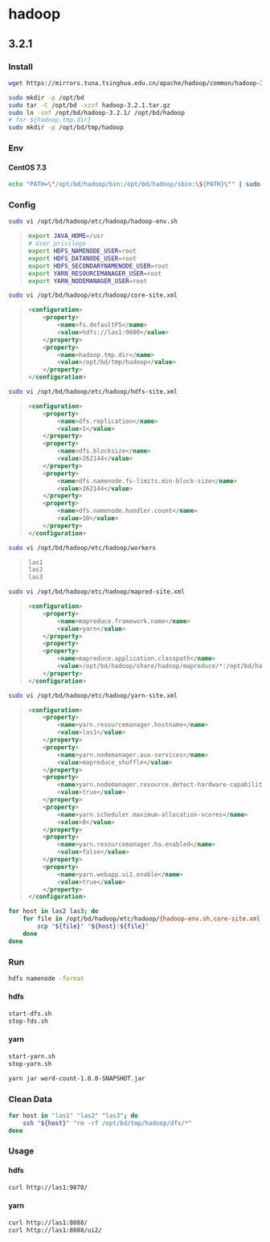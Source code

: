 # hadoop

## 3.2.1

### Install

```bash
wget https://mirrors.tuna.tsinghua.edu.cn/apache/hadoop/common/hadoop-3.2.1/hadoop-3.2.1.tar.gz
```

```bash
sudo mkdir -p /opt/bd
sudo tar -C /opt/bd -xzvf hadoop-3.2.1.tar.gz
sudo ln -snf /opt/bd/hadoop-3.2.1/ /opt/bd/hadoop
# for ${hadoop.tmp.dir}
sudo mkdir -p /opt/bd/tmp/hadoop
```

### Env

#### CentOS 7.3

```bash
echo "PATH=\"/opt/bd/hadoop/bin:/opt/bd/hadoop/sbin:\${PATH}\"" | sudo tee /etc/profile.d/hadoop.sh
```

### Config

```bash
sudo vi /opt/bd/hadoop/etc/hadoop/hadoop-env.sh
```

> ```bash
> export JAVA_HOME=/usr
> # User privilege
> export HDFS_NAMENODE_USER=root
> export HDFS_DATANODE_USER=root
> export HDFS_SECONDARYNAMENODE_USER=root
> export YARN_RESOURCEMANAGER_USER=root
> export YARN_NODEMANAGER_USER=root
> ```

```bash
sudo vi /opt/bd/hadoop/etc/hadoop/core-site.xml
```

> ```xml
> <configuration>
>     <property>
>         <name>fs.defaultFS</name>
>         <value>hdfs://las1:9000</value>
>     </property>
>     <property>
>         <name>hadoop.tmp.dir</name>
>         <value>/opt/bd/tmp/hadoop</value>
>     </property>
> </configuration>
> ```

```bash
sudo vi /opt/bd/hadoop/etc/hadoop/hdfs-site.xml
```

> ```xml
> <configuration>
>     <property>
>         <name>dfs.replication</name>
>         <value>1</value>
>     </property>
>     <property>
>         <name>dfs.blocksize</name>
>         <value>262144</value>
>     </property>
>     <property>
>         <name>dfs.namenode.fs-limits.min-block-size</name>
>         <value>262144</value>
>     </property>
>     <property>
>         <name>dfs.namenode.handler.count</name>
>         <value>10</value>
>     </property>
> </configuration>
> ```

```bash
sudo vi /opt/bd/hadoop/etc/hadoop/workers
```

> ```txt
> las1
> las2
> las3
> ```

```bash
sudo vi /opt/bd/hadoop/etc/hadoop/mapred-site.xml
```

> ```xml
> <configuration>
>     <property>
>         <name>mapreduce.framework.name</name>
>         <value>yarn</value>
>     </property>
>     <property>
>     <property>
>         <name>mapreduce.application.classpath</name>
>         <value>/opt/bd/hadoop/share/hadoop/mapreduce/*:/opt/bd/hadoop/share/hadoop/mapreduce/lib/*</value>
>     </property>
> </configuration>
> ```

```bash
sudo vi /opt/bd/hadoop/etc/hadoop/yarn-site.xml
```

> ```xml
> <configuration>
>     <property>
>         <name>yarn.resourcemanager.hostname</name>
>         <value>las1</value>
>     </property>
>     <property>
>         <name>yarn.nodemanager.aux-services</name>
>         <value>mapreduce_shuffle</value>
>     </property>
>     <property>
>         <name>yarn.nodemanager.resource.detect-hardware-capabilities</name>
>         <value>true</value>
>     </property>
>     <property>
>         <name>yarn.scheduler.maximum-allocation-vcores</name>
>         <value>8</value>
>     </property>
>     <property>
>         <name>yarn.resourcemanager.ha.enabled</name>
>         <value>false</value>
>     </property>
>     <property>
>         <name>yarn.webapp.ui2.enable</name>
>         <value>true</value>
>     </property>
> </configuration>
> ```

```bash
for host in las2 las3; do
    for file in /opt/bd/hadoop/etc/hadoop/{hadoop-env.sh,core-site.xml,hdfs-site.xml,workers,mapred-site.xml,yarn-site.xml}; do
        scp "${file}" "${host}:${file}"
    done
done
```

### Run

```bash
hdfs namenode -format
```

#### hdfs

```bash
start-dfs.sh
stop-fds.sh
```

#### yarn

```bash
start-yarn.sh
stop-yarn.sh
```

```bash
yarn jar word-count-1.0.0-SNAPSHOT.jar
```

### Clean Data

```bash
for host in "las1" "las2" "las3"; do
    ssh "${host}" "rm -rf /opt/bd/tmp/hadoop/dfs/*"
done
```

### Usage

#### hdfs

```bash
curl http://las1:9870/
```

#### yarn

```bash
curl http://las1:8088/
curl http://las1:8088/ui2/
```
